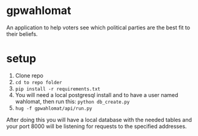 # gpwahlomat

An application to help voters see which political parties are the best fit to their beliefs.

# setup

1. Clone repo
2. <code>cd to repo folder</code>
3. <code>pip install -r requirements.txt</code>
4. You will need a local postgresql install and to have a user named wahlomat, then run this:
<code>python db_create.py</code>
5. <code>hug -f gpwahlomat/api/run.py</code>

After doing this you will have a local database with the needed tables and your port 8000 will be listening for requests to the specified addresses.
